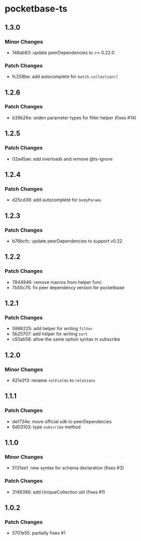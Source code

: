 # pocketbase-ts

## 1.3.0

### Minor Changes

- 148ab83: update peerDependencies to >= 0.22.0

### Patch Changes

- fc258be: add autocomplete for `batch.collection()`

## 1.2.6

### Patch Changes

- b39b26e: widen parameter types for filter helper (fixes #14)

## 1.2.5

### Patch Changes

- 02a45ae: add overloads and remove @ts-ignore

## 1.2.4

### Patch Changes

- d25cd39: add autocomplete for `bodyParams`

## 1.2.3

### Patch Changes

- b76bcfc: update peerDependencies to support v0.22

## 1.2.2

### Patch Changes

- 7844946: remove macros from helper func
- 7b55c75: fix peer dependency version for pocketbase

## 1.2.1

### Patch Changes

- 5986225: add helper for writing `filter`
- 5b25707: add helper for writing `sort`
- c93ab58: allow the same option syntax in subscribe

## 1.2.0

### Minor Changes

- 821e2f3: rename `relFields` to `relations`

## 1.1.1

### Patch Changes

- def734e: move official sdk to peerDependeicies
- 6d03103: type `subscribe` method

## 1.1.0

### Minor Changes

- 5131ee1: new syntax for schema declaration (fixes #3)

### Patch Changes

- 3146386: add UniqueCollection util (fixes #1)

## 1.0.2

### Patch Changes

- 5701e55: partially fixes #1
